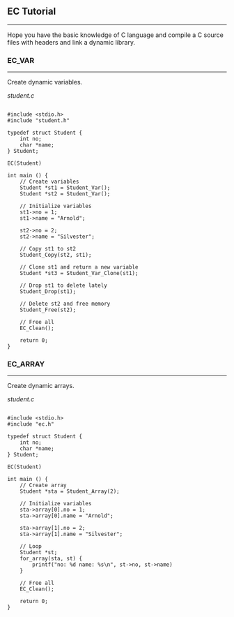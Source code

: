 ## EC Tutorial
<hr>

Hope you have the basic knowledge of C language and compile a C source files with headers and link a dynamic library.

### EC_VAR
<hr>
Create dynamic variables.

*student.c*  
<pre><code>
#include &ltstdio.h&gt
#include "student.h"

typedef struct Student {
    int no;
    char *name;
} Student;

EC(Student)

int main () {
    // Create variables
    Student *st1 = Student_Var();
    Student *st2 = Student_Var();
    
    // Initialize variables
    st1->no = 1;
    st1->name = "Arnold";
    
    st2->no = 2;
    st2->name = "Silvester";
    
    // Copy st1 to st2
    Student_Copy(st2, st1);
    
    // Clone st1 and return a new variable
    Student *st3 = Student_Var_Clone(st1);
    
    // Drop st1 to delete lately
    Student_Drop(st1);
    
    // Delete st2 and free memory
    Student_Free(st2);
    
    // Free all
    EC_Clean();

    return 0;
}
</code></pre>


### EC_ARRAY
<hr>

Create dynamic arrays.

*student.c*  
<pre><code>
#include &ltstdio.h&gt
#include "ec.h"

typedef struct Student {
    int no;
    char *name;
} Student;

EC(Student)

int main () {
    // Create array
    Student *sta = Student_Array(2); 
       
    // Initialize variables
    sta->array[0].no = 1;
    sta->array[0].name = "Arnold";
    
    sta->array[1].no = 2;
    sta->array[1].name = "Silvester";
    
    // Loop
    Student *st;
    for_array(sta, st) {
        printf("no: %d name: %s\n", st->no, st->name)
    }
    
    // Free all
    EC_Clean();

    return 0;
}
</code></pre>